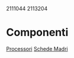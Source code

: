 2111044
2113204
# Componenti
[Processori](Componenti/processori.md)
[Schede Madri](Componenti/schede_madri.md)
